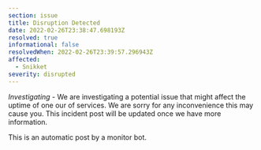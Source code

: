 ```yaml
---
section: issue
title: Disruption Detected
date: 2022-02-26T23:38:47.698193Z
resolved: true
informational: false
resolvedWhen: 2022-02-26T23:39:57.296943Z
affected:
  - Snikket
severity: disrupted
---
```

*Investigating* - We are investigating a potential issue that might affect the uptime of one our of services. We are sorry for any inconvenience this may cause you. This incident post will be updated once we have more information.

This is an automatic post by a monitor bot.
        